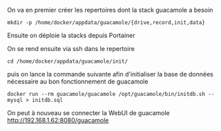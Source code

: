 On va en premier créer les repertoires dont la stack guacamole a besoin

```
mkdir -p /home/docker/appdata/guacamole/{drive,record,init,data}
```

Ensuite on déploie la stacks depuis Portainer

On se rend ensuite via ssh dans le repertoire
```
cd /home/docker/appdata/guacamole/init/
```
puis on lance la commande suivante afin d'initialiser la base de données nécessaire 
au bon fonctionnement de guacamole

```
docker run --rm guacamole/guacamole /opt/guacamole/bin/initdb.sh --mysql > initdb.sql
```

On peut à nouveau se connecter la WebUI de guacamole
http://192.168.1.62:8080/guacamole

